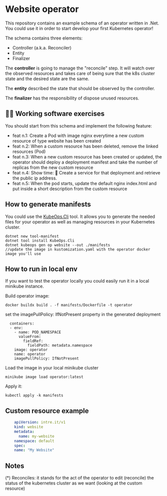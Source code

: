 # Website operator

This repository contains an example schema of an operator written in .Net. You could use it in order to start develop your first Kubernetes operator!

The schema contains three elements:
- Controller (a.k.a. Reconciler)
- Entity
- Finalizer

The **controller** is going to manage the "reconcile" step. It will watch over the observed resources and takes care of being sure that the k8s cluster state and the desired state are the same. 

The **entity** described the state that should be observed by the controller.

The **finalizer** has the responsibility of dispose unused resources. 

## 💪🏻 Working software exercises
You should start from this schema and implement the following feature:

- feat n.1: Create a Pod with image nginx everytime a new custom resource of type website has been created
- feat n.2: When a custom resource has been deleted, remove the linked resources (Pod)
- feat n.3: When a new custom resource has been created or updated, the operator should deploy a deployment manifest and take the number of replicas from the new custom resource
- feat n.4: Show time: 🎉 Create a service for that deployment and retrieve the public ip address.
- feat n.5: When the pod starts, update the default nginx index.html and put inside a short description from the custom resource

## How to generate manifests

You could use the [KubeOps.Cli](https://buehler.github.io/dotnet-operator-sdk/src/KubeOps.Cli/README.html) tool. It allows you to generate the needed files for your operator as well as managing resources in your Kubernetes cluster.

    dotnet new tool-manifest
    dotnet tool install KubeOps.Cli
    dotnet kubeops gen op website --out ./manifests
    //update the image in kustomization.yaml with the operator docker image you'll use

## How to run in local env
If you want to test the operator locally you could easily run it in a local minikube instance.

Build operator image:

    docker buildx build . -f manifests/Dockerfile -t operator

set the imagePullPolicy: IfNotPresent property in the generated deployment

      containers:
      - env:
        - name: POD_NAMESPACE
          valueFrom:
            fieldRef:
              fieldPath: metadata.namespace
        image: operator
        name: operator
        imagePullPolicy: IfNotPresent
    

Load the image in your local minikube cluster

    minikube image load operator:latest

Apply it:

    kubectl apply -k manifests

## Custom resource example

```yaml
    apiVersion: intre.it/v1
    kind: website
    metadata:
      name: my-website
    namespace: default
    spec:
    name: "My Website"
```

## Notes

(*) Reconciles: it stands for the act of the operator to edit
(reconcile) the status of the kubernetes cluster as we want (looking at the custom resource)

